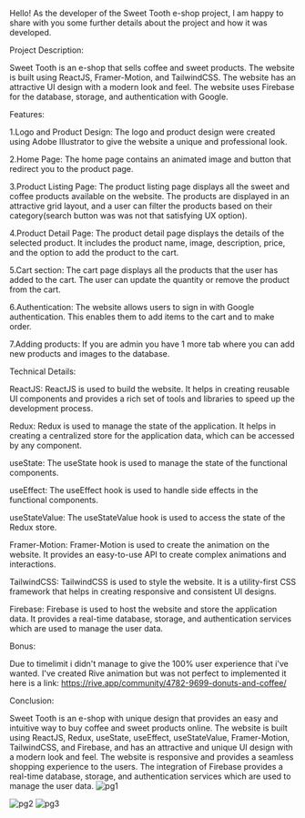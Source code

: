Hello! As the developer of the Sweet Tooth e-shop project, I am happy to share with you some further details about the project and how it was developed.

Project Description:

Sweet Tooth is an e-shop that sells coffee and sweet products. The website is built using ReactJS, Framer-Motion, and TailwindCSS. The website has an attractive UI design with a modern look and feel. The website uses Firebase for the database, storage, and authentication with Google.

Features:

1.Logo and Product Design: The logo and product design were created using Adobe Illustrator to give the website a unique and professional look.

2.Home Page: The home page contains an animated image and button that redirect you to the product page.

3.Product Listing Page: The product listing page displays all the sweet and coffee products available on the website. The products are displayed in an attractive grid layout, and a user can filter the products based on their category(search button was was not that satisfying UX option).

4.Product Detail Page: The product detail page displays the details of the selected product. It includes the product name, image, description, price, and the option to add the product to the cart.

5.Cart section: The cart page displays all the products that the user has added to the cart. The user can update the quantity or remove the product from the cart.

6.Authentication: The website allows users to sign in with Google authentication. This enables them to add items to the cart and to make order.

7.Adding products: If you are admin you have 1 more tab where you can add new products and images to the database.

Technical Details:

ReactJS: ReactJS is used to build the website. It helps in creating reusable UI components and provides a rich set of tools and libraries to speed up the development process.

Redux: Redux is used to manage the state of the application. It helps in creating a centralized store for the application data, which can be accessed by any component.

useState: The useState hook is used to manage the state of the functional components.

useEffect: The useEffect hook is used to handle side effects in the functional components.

useStateValue: The useStateValue hook is used to access the state of the Redux store.

Framer-Motion: Framer-Motion is used to create the animation on the website. It provides an easy-to-use API to create complex animations and interactions.

TailwindCSS: TailwindCSS is used to style the website. It is a utility-first CSS framework that helps in creating responsive and consistent UI designs.

Firebase: Firebase is used to host the website and store the application data. It provides a real-time database, storage, and authentication services which are used to manage the user data.

Bonus:

Due to timelimit i didn't manage to give the 100% user experience that i've wanted.
I've created Rive animation but was not perfect to implemented it here is a link:
https://rive.app/community/4782-9699-donuts-and-coffee/

Conclusion:

Sweet Tooth is an e-shop with unique design that provides an easy and intuitive way to buy coffee and sweet products online. The website is built using ReactJS, Redux, useState, useEffect, useStateValue, Framer-Motion, TailwindCSS, and Firebase, and has an attractive and unique UI design with a modern look and feel. The website is responsive and provides a seamless shopping experience to the users. The integration of Firebase  provides a real-time database, storage, and authentication services which are used to manage the user data.
![pg1](https://user-images.githubusercontent.com/104060829/230747312-76055cb8-43c7-4532-b98b-6b96753d1d9c.JPG)

![pg2](https://user-images.githubusercontent.com/104060829/230747301-f74e5b1e-9ae6-40a6-9ada-f84a0ec057f2.JPG)
![pg3](https://user-images.githubusercontent.com/104060829/230747303-de6056f6-1e01-4d5c-81cc-caecd1bdf0c1.JPG)


